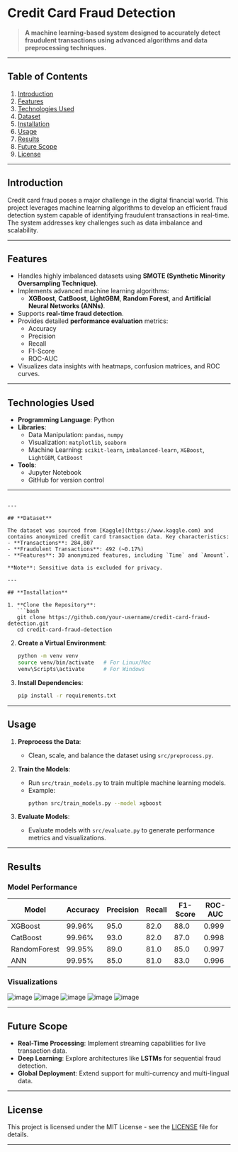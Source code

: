 
# **Credit Card Fraud Detection**

> **A machine learning-based system designed to accurately detect fraudulent transactions using advanced algorithms and data preprocessing techniques.**

---

## **Table of Contents**

1. [Introduction](#introduction)
2. [Features](#features)
3. [Technologies Used](#technologies-used)
4. [Dataset](#dataset)
5. [Installation](#installation)
6. [Usage](#usage)
7. [Results](#results)
8. [Future Scope](#future-scope)
9. [License](#license)

---

## **Introduction**

Credit card fraud poses a major challenge in the digital financial world. This project leverages machine learning algorithms to develop an efficient fraud detection system capable of identifying fraudulent transactions in real-time. The system addresses key challenges such as data imbalance and scalability.

---

## **Features**

- Handles highly imbalanced datasets using **SMOTE (Synthetic Minority Oversampling Technique)**.
- Implements advanced machine learning algorithms:
  - **XGBoost**, **CatBoost**, **LightGBM**, **Random Forest**, and **Artificial Neural Networks (ANNs)**.
- Supports **real-time fraud detection**.
- Provides detailed **performance evaluation** metrics:
  - Accuracy
  - Precision
  - Recall
  - F1-Score
  - ROC-AUC
- Visualizes data insights with heatmaps, confusion matrices, and ROC curves.

---

## **Technologies Used**

- **Programming Language**: Python
- **Libraries**:
  - Data Manipulation: `pandas`, `numpy`
  - Visualization: `matplotlib`, `seaborn`
  - Machine Learning: `scikit-learn`, `imbalanced-learn`, `XGBoost`, `LightGBM`, `CatBoost`
- **Tools**:
  - Jupyter Notebook
  - GitHub for version control

---

```

---

## **Dataset**

The dataset was sourced from [Kaggle](https://www.kaggle.com) and contains anonymized credit card transaction data. Key characteristics:
- **Transactions**: 284,807
- **Fraudulent Transactions**: 492 (~0.17%)
- **Features**: 30 anonymized features, including `Time` and `Amount`.

**Note**: Sensitive data is excluded for privacy.

---

## **Installation**

1. **Clone the Repository**:
   ```bash
   git clone https://github.com/your-username/credit-card-fraud-detection.git
   cd credit-card-fraud-detection
   ```

2. **Create a Virtual Environment**:
   ```bash
   python -m venv venv
   source venv/bin/activate   # For Linux/Mac
   venv\Scripts\activate      # For Windows
   ```

3. **Install Dependencies**:
   ```bash
   pip install -r requirements.txt
   ```

---

## **Usage**

1. **Preprocess the Data**:
   - Clean, scale, and balance the dataset using `src/preprocess.py`.

2. **Train the Models**:
   - Run `src/train_models.py` to train multiple machine learning models.
   - Example:
     ```bash
     python src/train_models.py --model xgboost
     ```

3. **Evaluate Models**:
   - Evaluate models with `src/evaluate.py` to generate performance metrics and visualizations.
 

---

## **Results**

### **Model Performance**

| Model       | Accuracy | Precision | Recall | F1-Score | ROC-AUC |
|-------------|----------|-----------|--------|----------|---------|
| XGBoost     | 99.96%   | 95.0      | 82.0   | 88.0     | 0.999   |
| CatBoost    | 99.96%   | 93.0      | 82.0   | 87.0     | 0.998   |
| RandomForest| 99.95%   | 89.0      | 81.0   | 85.0     | 0.997   |
| ANN         | 99.95%   | 85.0      | 81.0   | 83.0     | 0.996   |

### **Visualizations**
![image](https://github.com/user-attachments/assets/de909c57-8e36-4652-8988-f35904869e79)
![image](https://github.com/user-attachments/assets/fae0bcd9-47d7-412d-aafa-5529a4e36c6c)
![image](https://github.com/user-attachments/assets/3fe8f5b2-808e-4d98-9675-c55566a31386)
![image](https://github.com/user-attachments/assets/3a076d84-ac54-4154-9b7f-84b0a4d330b1)
![image](https://github.com/user-attachments/assets/e203c32f-c06d-4743-8b75-5ccf221d8ad7)






---

## **Future Scope**

- **Real-Time Processing**: Implement streaming capabilities for live transaction data.
- **Deep Learning**: Explore architectures like **LSTMs** for sequential fraud detection.
- **Global Deployment**: Extend support for multi-currency and multi-lingual data.

---


## **License**

This project is licensed under the MIT License - see the [LICENSE](LICENSE) file for details.

---
